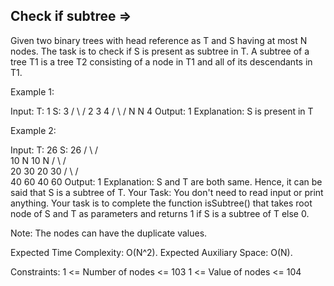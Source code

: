 Check if subtree  =>
----------------


Given two binary trees with head reference as T and S having at most N nodes. The task is to check if S is present as subtree in T.
A subtree of a tree T1 is a tree T2 consisting of a node in T1 and all of its descendants in T1.

Example 1:

Input:
T:      1          S:   3
      /   \            /
     2     3          4
   /  \    /
  N    N  4
Output: 1 
Explanation: S is present in T

Example 2:

Input:
T:      26         S:   26
       /   \           /  \
     10     N        10    N
   /    \           /  \
   20    30        20  30
  /  \            /  \
 40   60         40  60
Output: 1 
Explanation: 
S and T are both same. Hence, 
it can be said that S is a subtree 
of T.
Your Task:
You don't need to read input or print anything. Your task is to complete the function isSubtree() that takes root node of S and T as parameters and returns 1 if S is a subtree of T else 0.

Note: The nodes can have the duplicate values.


Expected Time Complexity: O(N^2).
Expected Auxiliary Space: O(N).

Constraints:
1 <= Number of nodes <= 103
1 <= Value of nodes <= 104
 
